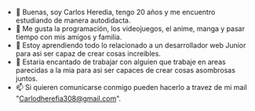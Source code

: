 - 👋 Buenas, soy Carlos Heredia, tengo 20 años y me encuentro estudiando de manera autodidacta.
- 👀 Me gusta la programación, los videojuegos, el anime, manga y pasar tiempo con mis amigos y familia.
- 🌱 Estoy aprendiendo todo lo relacionado a un desarrollador web Junior para asi ser capaz de crear cosas increibles.
- 💞️ Estaria encantado de trabajar con alguien que trabaje en areas parecidas a la mia para asi ser capaces de crear cosas asombrosas juntos.
- 📫 Si quieren comunicarse conmigo pueden hacerlo a travez de mi mail "Carlodherefia308@gmail.com".

<!---
CarlangasZ/CarlangasZ is a ✨ special ✨ repository because its `README.md` (this file) appears on your GitHub profile.
You can click the Preview link to take a look at your changes.
--->
